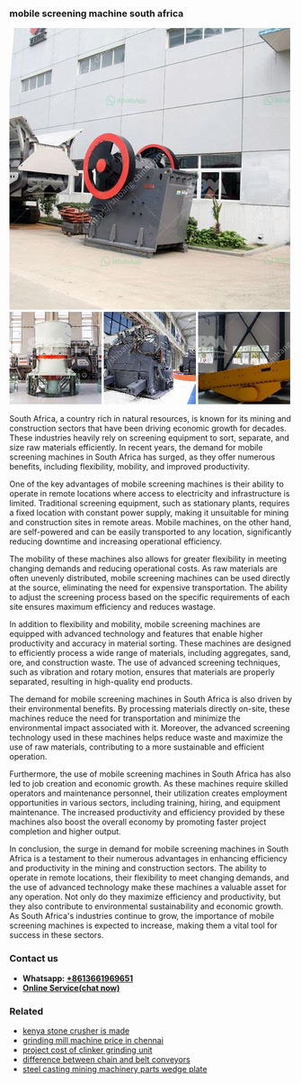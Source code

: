<h3>mobile screening machine south africa</h3><img src='1702950252.jpg' alt=''><p>South Africa, a country rich in natural resources, is known for its mining and construction sectors that have been driving economic growth for decades. These industries heavily rely on screening equipment to sort, separate, and size raw materials efficiently. In recent years, the demand for mobile screening machines in South Africa has surged, as they offer numerous benefits, including flexibility, mobility, and improved productivity.</p><p>One of the key advantages of mobile screening machines is their ability to operate in remote locations where access to electricity and infrastructure is limited. Traditional screening equipment, such as stationary plants, requires a fixed location with constant power supply, making it unsuitable for mining and construction sites in remote areas. Mobile machines, on the other hand, are self-powered and can be easily transported to any location, significantly reducing downtime and increasing operational efficiency.</p><p>The mobility of these machines also allows for greater flexibility in meeting changing demands and reducing operational costs. As raw materials are often unevenly distributed, mobile screening machines can be used directly at the source, eliminating the need for expensive transportation. The ability to adjust the screening process based on the specific requirements of each site ensures maximum efficiency and reduces wastage.</p><p>In addition to flexibility and mobility, mobile screening machines are equipped with advanced technology and features that enable higher productivity and accuracy in material sorting. These machines are designed to efficiently process a wide range of materials, including aggregates, sand, ore, and construction waste. The use of advanced screening techniques, such as vibration and rotary motion, ensures that materials are properly separated, resulting in high-quality end products.</p><p>The demand for mobile screening machines in South Africa is also driven by their environmental benefits. By processing materials directly on-site, these machines reduce the need for transportation and minimize the environmental impact associated with it. Moreover, the advanced screening technology used in these machines helps reduce waste and maximize the use of raw materials, contributing to a more sustainable and efficient operation.</p><p>Furthermore, the use of mobile screening machines in South Africa has also led to job creation and economic growth. As these machines require skilled operators and maintenance personnel, their utilization creates employment opportunities in various sectors, including training, hiring, and equipment maintenance. The increased productivity and efficiency provided by these machines also boost the overall economy by promoting faster project completion and higher output.</p><p>In conclusion, the surge in demand for mobile screening machines in South Africa is a testament to their numerous advantages in enhancing efficiency and productivity in the mining and construction sectors. The ability to operate in remote locations, their flexibility to meet changing demands, and the use of advanced technology make these machines a valuable asset for any operation. Not only do they maximize efficiency and productivity, but they also contribute to environmental sustainability and economic growth. As South Africa's industries continue to grow, the importance of mobile screening machines is expected to increase, making them a vital tool for success in these sectors.</p><h3>Contact us</h3><ul><li><strong>Whatsapp:&nbsp;<a href="https://wa.me/8613661969651">+8613661969651</a></strong></li><li><a href="https://swt.shibang-china.com/?git&amp;zhl&amp;mobile screening machine south africa"><strong>Online Service(chat now)</strong></a></li></ul><h3>Related</h3><ul><li><a href='kenya stone crusher is made.md'>kenya stone crusher is made</a></li><li><a href='grinding mill machine price in chennai.md'>grinding mill machine price in chennai</a></li><li><a href='project cost of clinker grinding unit.md'>project cost of clinker grinding unit</a></li><li><a href='difference between chain and belt conveyors.md'>difference between chain and belt conveyors</a></li><li><a href='steel casting mining machinery parts wedge plate.md'>steel casting mining machinery parts wedge plate</a></li></ul>